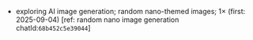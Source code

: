 - exploring AI image generation; random nano-themed images; 1× (first: 2025-09-04) [ref: random nano image generation chatId:`68b452c5e39044`]